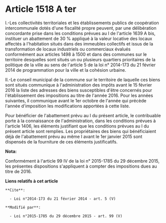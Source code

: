 # Article 1518 A ter

I.-Les collectivités territoriales et les établissements publics de coopération intercommunale dotés d'une fiscalité propre
peuvent, par une délibération concordante prise dans les conditions prévues au I de l'article 1639 A bis, instituer un
abattement de 30 % appliqué à la valeur locative des locaux affectés à l'habitation situés dans des immeubles collectifs et
issus de la transformation de locaux industriels ou commerciaux évalués conformément aux articles 1498 à 1500 et dans des
communes sur le territoire desquelles sont situés un ou plusieurs quartiers prioritaires de la politique de la ville au sens
de l'article 5 de la loi n° 2014-173 du 21 février 2014 de programmation pour la ville et la cohésion urbaine. 

II.-Le conseil municipal de la commune sur le territoire de laquelle ces biens sont situés communique à l'administration des
impôts avant le 15 février 2016 la liste des adresses des biens susceptibles d'être concernés pour l'établissement des
impositions au titre de l'année 2016. Pour les années suivantes, il communique avant le 1er octobre de l'année qui précède
l'année d'imposition les modifications apportées à cette liste. 

Pour bénéficier de l'abattement prévu au I du présent article, le contribuable porte à la connaissance de l'administration,
dans les conditions prévues à l'article 1406, les éléments justifiant que les conditions prévues au I du présent article sont
remplies. Les propriétaires des biens qui bénéficiaient déjà de l'abattement prévu au même I avant le 1er janvier 2015 sont
dispensés de la fourniture de ces éléments justificatifs.

**Nota:**

Conformément à l'article 99 IV de la loi n° 2015-1785 du 29 décembre 2015, les présentes dispositions s'appliquent à compter
des impositions dues au titre de 2016.

**Liens relatifs à cet article**

	**Cite**:

	  - Loi n°2014-173 du 21 février 2014 - art. 5 (V)

	**Modifié par**:

	  - Loi n°2015-1785 du 29 décembre 2015 - art. 99 (V)
